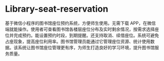# Library-seat-reservation
基于微信小程序的图书馆座位预约系统，方便师生使用。无需下载 APP，在微信端就能操作。使用者可查看图书馆各楼层座位分布及实时剩余情况，按需求选择座位并完成预约。能设置预约时段，到期提醒。还支持取消、续借座位。系统可避免占座现象，提高座位利用率。图书馆管理员能通过它管理座位资源、统计使用数据。该系统让图书馆座位管理更有序，为师生打造良好的学习环境，提升图书馆服务质量。 
